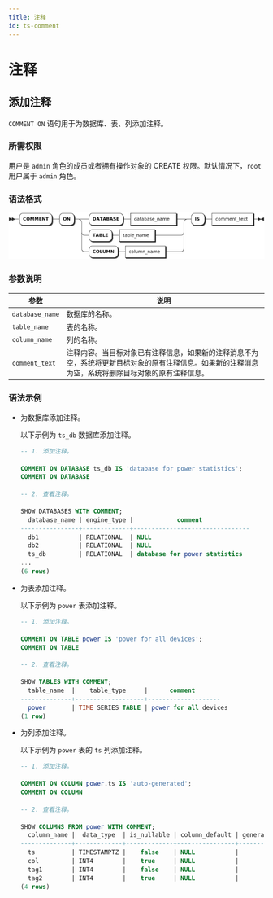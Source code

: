 ```yaml
---
title: 注释
id: ts-comment
---
```


# 注释

## 添加注释

`COMMENT ON` 语句用于为数据库、表、列添加注释。

### 所需权限

用户是 `admin` 角色的成员或者拥有操作对象的 CREATE 权限。默认情况下，`root` 用户属于 `admin` 角色。

### 语法格式

![](../../../static/sql-reference/add_comment_ts.png)

### 参数说明

| 参数 | 说明 |
| --- | --- |
| `database_name` | 数据库的名称。 |
| `table_name` | 表的名称。 |
| `column_name` | 列的名称。 |
| `comment_text` | 注释内容。当目标对象已有注释信息，如果新的注释消息不为空，系统将更新目标对象的原有注释信息。如果新的注释消息为空，系统将删除目标对象的原有注释信息。 |

### 语法示例

- 为数据库添加注释。

    以下示例为 `ts_db` 数据库添加注释。

    ```sql
    -- 1. 添加注释。

    COMMENT ON DATABASE ts_db IS 'database for power statistics';
    COMMENT ON DATABASE

    -- 2. 查看注释。

    SHOW DATABASES WITH COMMENT;
      database_name | engine_type |            comment
    ----------------+-------------+--------------------------------
      db1           | RELATIONAL  | NULL
      db2           | RELATIONAL  | NULL
      ts_db         | RELATIONAL  | database for power statistics
    ...
    (6 rows)
    ```

- 为表添加注释。

    以下示例为 `power` 表添加注释。

    ```sql
    -- 1. 添加注释。

    COMMENT ON TABLE power IS 'power for all devices';
    COMMENT ON TABLE

    -- 2. 查看注释。

    SHOW TABLES WITH COMMENT;
      table_name  |    table_type     |      comment
    --------------+-------------------+--------------------
      power       | TIME SERIES TABLE | power for all devices
    (1 row)
    ```

- 为列添加注释。

    以下示例为 `power` 表的 `ts` 列添加注释。

    ```sql
    -- 1. 添加注释。

    COMMENT ON COLUMN power.ts IS 'auto-generated';
    COMMENT ON COLUMN

    -- 2. 查看注释。

    SHOW COLUMNS FROM power WITH COMMENT;
      column_name |  data_type  | is_nullable | column_default | generation_expression |  indices  | is_hidden | is_tag |              comment
    --------------+-------------+-------------+----------------+-----------------------+-----------+-----------+--------+-------------------------------------
      ts          | TIMESTAMPTZ |    false    | NULL           |                       | {primary} |   false   | false  | auto-generated
      col         | INT4        |    true     | NULL           |                       | {}        |   false   | false  | NULL
      tag1        | INT4        |    false    | NULL           |                       | {}        |   false   |  true  | primary tag for comment
      tag2        | INT4        |    true     | NULL           |                       | {}        |   false   |  true  | tag for comment
    (4 rows)
    ```
